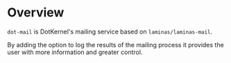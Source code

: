 # Overview

`dot-mail` is DotKernel's mailing service based on `laminas/laminas-mail`.

By adding the option to log the results of the mailing process it provides the user with more information and greater control.
